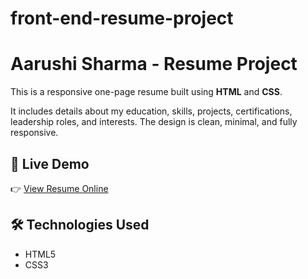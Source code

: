 # front-end-resume-project
 
 # Aarushi Sharma - Resume Project

This is a responsive one-page resume built using **HTML** and **CSS**.

It includes details about my education, skills, projects, certifications, leadership roles, and interests. The design is clean, minimal, and fully responsive.

## 🔗 Live Demo
👉 [View Resume Online](https://github.com/letscodeitup/front-end-resume-project/)  


## 🛠️ Technologies Used
- HTML5
- CSS3
  

